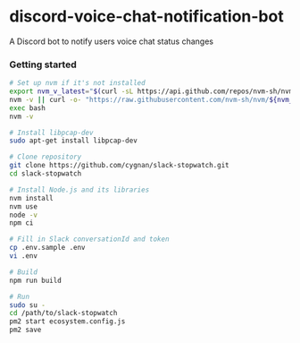 # discord-voice-chat-notification-bot

A Discord bot to notify users voice chat
 status changes

### Getting started

```bash
# Set up nvm if it's not installed
export nvm_v_latest="$(curl -sL https://api.github.com/repos/nvm-sh/nvm/releases/latest | jq -r '.tag_name')"
nvm -v || curl -o- "https://raw.githubusercontent.com/nvm-sh/nvm/${nvm_v_latest}/install.sh" | bash
exec bash
nvm -v

# Install libpcap-dev
sudo apt-get install libpcap-dev

# Clone repository
git clone https://github.com/cygnan/slack-stopwatch.git
cd slack-stopwatch

# Install Node.js and its libraries
nvm install
nvm use
node -v
npm ci

# Fill in Slack conversationId and token
cp .env.sample .env
vi .env

# Build
npm run build

# Run
sudo su -
cd /path/to/slack-stopwatch
pm2 start ecosystem.config.js
pm2 save
```
